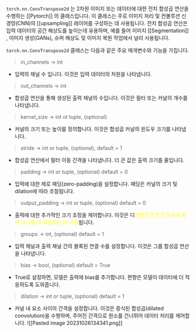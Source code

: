 `torch.nn.ConvTranspose2d` 는 2차원 이미지 또는 데이터에 대한 전치 합성곱 연산을 수행하는 [[Pytorch]] 의 클래스입니다. 이 클래스는 주로 이미지 처리 및 컨볼루션 신경망(CNN)의 [[upsampling]] 레이어를 구성하는 데 사용됩니다. 전치 합성곱 연산은 입력 데이터의 공간 해상도를 높이는데 유용하며, 예를 들어 이미지 [[Segmentation]] , 이미지 생성(GANs), 슈퍼 해상도 및 이미지 복원 작업에서 널리 사용됩니다.

`torch.nn.ConvTranspose2d` 클래스는 다음과 같은 주요 매개변수와 기능을 가집니다.

> in_channels -> int
- 입력의 채널 수 입니다. 이것은 입력 데이터의 차원을 나타냅니다.

> out_channels -> int
- 합성곱 연산을 통해 생성된 출력 채널의 수입니다. 이것은 필터 또는 커널의 개수를 나타냅니다.

> kernel_size -> int ot tuple, (optional)
- 커널의 크기 또는 높이를 정의합니다. 이것은 합성곱 커널의 윈도우 크기를 나타냅니다.

> stride -> int or tuple, (optional), default = 1
- 합성곱 연산에서 필터 이동 간격을 나타냅니다. 더 큰 값은 출력 크기를 줄입니다.

> padding -> int or tuple, (optional) default = 0
- 입력에 대한 제로 패딩(zero-padding)을 설정합니다. 패딩은 커널의 크기 및 dilation에 따라 조절됩니다.

> output_padding -> int or tuple, (optional) default = 0
- 츌력에 대한 추가적인 크기 조정을 제어합니다. 이것은 디<font color="#ffff00">컨볼루션 연산 이후에 출력 크기를 더 확장하는 데 사용</font>됩니다.

> groups -> int, (optional) default = 1
- 입력 채널과 출력 채널 간의 블록된 연결 수를 설정합니다. 이것은 그룹 합성곱 연산을 나타냅니다.

> bias -> bool, (optional) default = True
- True로 설정하면, 모델은 출력에 bias를 추가합니다. 편향은 모델이 데이터에 더 적응하도록 도와줍니다.

> dilation -> int or tuple, (optional) default = 1
- 커널 내 요소 사이의 간격을 설정합니다. 이것은 증식된 합성곱(dilated convolution)을 수행하며, 주어진 간격으로 원소를 건너뛰어 데이터 처리를 제어합니다.
![[Pasted image 20231026134341.png]]

